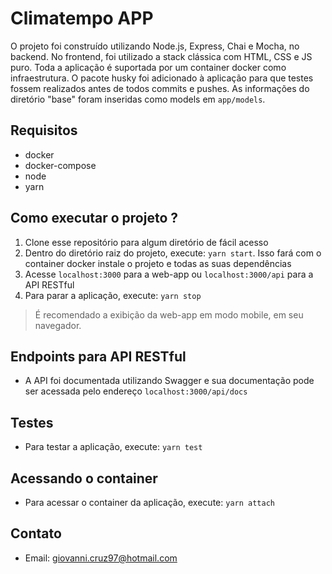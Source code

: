# Climatempo APP

O projeto foi construído utilizando Node.js, Express, Chai e Mocha, no backend. No frontend, foi utilizado a stack clássica com HTML, CSS e JS puro. Toda a aplicação é suportada por um container docker como infraestrutura. O pacote husky foi adicionado à aplicação para que testes fossem realizados antes de todos commits e pushes. As informações do diretório "base" foram inseridas como models em `app/models`.

## Requisitos

* docker
* docker-compose
* node
* yarn

## Como executar o projeto ?

1) Clone esse repositório para algum diretório de fácil acesso
2) Dentro do diretório raiz do projeto, execute: `yarn start`. Isso fará com o container docker instale o projeto e todas as suas dependências
3) Acesse `localhost:3000` para a web-app ou `localhost:3000/api` para a API RESTful
4) Para parar a aplicação, execute: `yarn stop`

> É recomendado a exibição da web-app em modo mobile, em seu navegador.

## Endpoints para API RESTful

* A API foi documentada utilizando Swagger e sua documentação pode ser acessada pelo endereço `localhost:3000/api/docs`

## Testes

* Para testar a aplicação, execute: `yarn test`

## Acessando o container

* Para acessar o container da aplicação, execute: `yarn attach`

## Contato

* Email: giovanni.cruz97@hotmail.com
